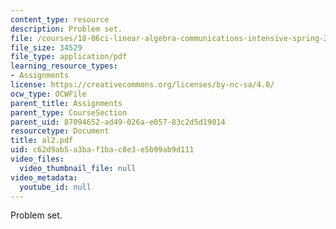 ```yaml
---
content_type: resource
description: Problem set.
file: /courses/18-06ci-linear-algebra-communications-intensive-spring-2004/c62d9ab5a3baf1bac8e3e5b99ab9d111_al2.pdf
file_size: 34529
file_type: application/pdf
learning_resource_types:
- Assignments
license: https://creativecommons.org/licenses/by-nc-sa/4.0/
ocw_type: OCWFile
parent_title: Assignments
parent_type: CourseSection
parent_uid: 87094652-ad49-026a-e057-83c2d5d19014
resourcetype: Document
title: al2.pdf
uid: c62d9ab5-a3ba-f1ba-c8e3-e5b99ab9d111
video_files:
  video_thumbnail_file: null
video_metadata:
  youtube_id: null
---
```

Problem set.